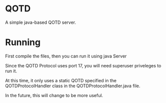 # QOTD
A simple java-based QOTD server. 

# Running
First compile the files, then you can run it using java Server

Since the QOTD Protocol uses port 17, you will need superuser priveleges to run it.

At this time, it only uses a static QOTD specified in the QOTDProtocolHandler class in the QOTDProtocolHandler.java file.

In the future, this will change to be more useful.